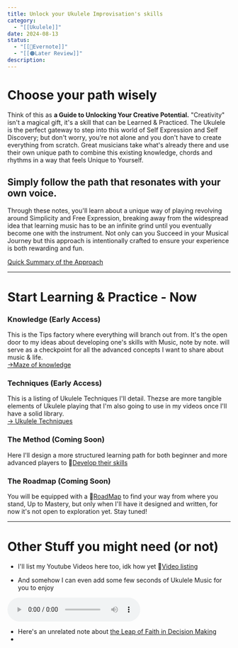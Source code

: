 ```yaml
---
title: Unlock your Ukulele Improvisation's skills
category:
  - "[[Ukulele]]"
date: 2024-08-13
status:
  - "[[🌲Evernote]]"
  - "[[🟠Later Review]]"
description: 
---
```

# Choose your path wisely

Think of this as **a Guide to Unlocking Your Creative Potential.** "Creativity" isn't a magical gift, it's a skill that can be Learned & Practiced. The Ukulele is the perfect gateway to step into this world of Self Expression and Self Discovery; but don't worry, you're not alone and you don't have to create everything from scratch. Great musicians take what's already there and use their own unique path to combine this existing knowledge, chords and rhythms in a way that feels Unique to Yourself.

 ## Simply follow the path that resonates with your own voice.

Through these notes, you'll learn about a unique way of playing revolving around Simplicity and Free Expression, breaking away from the widespread idea that learning music has to be an infinite grind until you eventually become one with the instrument. Not only can you Succeed in your Musical Journey but this approach is intentionally crafted to ensure your experience is both rewarding and fun.

[Quick Summary of the Approach](/notes/a-different-way-of-playing-the-ukulele)

---
# Start Learning & Practice - Now

### Knowledge (Early Access)
This is the Tips factory where everything will branch out from. It's the open door to my ideas about developing one's skills with Music, note by note. will serve as a checkpoint for all the advanced concepts I want to share about music & life. <br>
[→Maze of knowledge](/notes/moctips) 

### Techniques (Early Access)
This is a listing of Ukulele Techniques I'll detail. Thezse are more tangible elements of Ukulele playing that I'm also going to use in my videos once I'll have a solid library.<br>
[→ Ukulele Techniques](/notes/UkuleleTechniques)

### The Method (Coming Soon)
Here I'll design a more structured learning path for both beginner and more advanced players to 📝[Develop their skills](/notes/foundation)

### The Roadmap  (Coming Soon)

You will be equipped with a 📝[RoadMap](/notes/roadmap) to find your way from where you stand, Up to Mastery, but only when I'll have it designed and written, for now it's not open to exploration yet.  Stay tuned! 

---
# Other Stuff you might need (or not)
- I'll list my Youtube Videos here too, idk how yet
📝[Video listing](/notes/Videos)

- And somehow I can even add some few seconds of Ukulele Music for you to enjoy

<audio src="/audio/UkuleleTest.mp3" controls></audio>

- Here's an unrelated note about [the Leap of Faith in Decision Making](/notes/leap-of-faith)
- 
